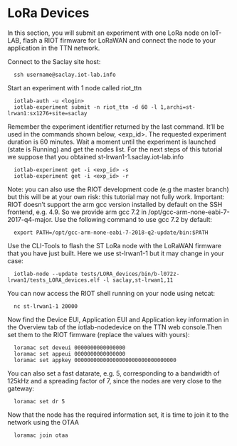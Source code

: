 # LoRa Devices

In this section, you will submit an experiment with one LoRa node on IoT-LAB, flash a RIOT firmware for LoRaWAN and connect the node to your application in the TTN network.

Connect to the Saclay site host:

      ssh username@saclay.iot-lab.info

Start an experiment with 1 node called riot_ttn

      iotlab-auth -u <login> 
      iotlab-experiment submit -n riot_ttn -d 60 -l 1,archi=st-lrwan1:sx1276+site=saclay

Remember the experiment identifier returned by the last command. It’ll be used in the commands shown below, <exp_id>. The requested experiment duration is 60 minutes. Wait a moment until the experiment is launched (state is Running) and get the nodes list. For the next steps of this tutorial we suppose that you obtained st-lrwan1-1.saclay.iot-lab.info

      iotlab-experiment get -i <exp_id> -s
      iotlab-experiment get -i <exp_id> -r

Note: you can also use the RIOT development code (e.g the master branch) but this will be at your own risk: this tutorial may not fully work. Important: RIOT doesn’t support the arm gcc version installed by default on the SSH frontend, e.g. 4.9. So we provide arm gcc 7.2 in /opt/gcc-arm-none-eabi-7-2017-q4-major. Use the following command to use gcc 7.2 by default:

      export PATH=/opt/gcc-arm-none-eabi-7-2018-q2-update/bin:$PATH

Use the CLI-Tools to flash the ST LoRa node with the LoRaWAN firmware that you have just built. Here we use st-lrwan1-1 but it may change in your case:

      iotlab-node --update tests/LORA_devices/bin/b-l072z-lrwan1/tests_LORA_devices.elf -l saclay,st-lrwan1,11

You can now access the RIOT shell running on your node using netcat:

      nc st-lrwan1-1 20000

Now find the Device EUI, Application EUI and Application key information in the Overview tab of the iotlab-nodedevice on the TTN web console.Then set them to the RIOT firmware (replace the values with yours):

      loramac set deveui 0000000000000000
      loramac set appeui 0000000000000000
      loramac set appkey 00000000000000000000000000000000

You can also set a fast datarate, e.g. 5, corresponding to a bandwidth of 125kHz and a spreading factor of 7, since the nodes are very close to the gateway:

      loramac set dr 5

Now that the node has the required information set, it is time to join it to the network using the OTAA

      loramac join otaa
